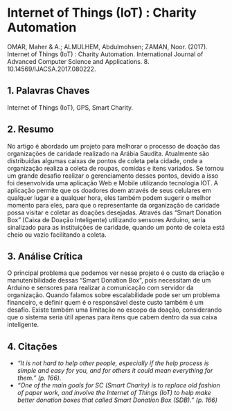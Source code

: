 # Internet of Things (IoT) : Charity Automation

OMAR, Maher & A.; ALMULHEM, Abdulmohsen; ZAMAN, Noor. (2017). Internet of Things (IoT) : Charity Automation. International Journal of Advanced Computer Science and Applications. 8. 10.14569/IJACSA.2017.080222.

## 1. Palavras Chaves

Internet of Things (IoT), GPS, Smart Charity.

## 2. Resumo

No artigo é abordado um projeto para melhorar o processo de doação das organizações de caridade realizado na Arábia Saudita. Atualmente são distribuídas algumas caixas de pontos de coleta pela cidade, onde a organização realiza a coleta de roupas, comidas e itens variados. Se tornou um grande desafio realizar o gerenciamento desses pontos, devido a isso foi desenvolvida uma aplicação Web e Mobile utilizando tecnologia IOT. A aplicação permite que os doadores doem através de seus celulares em qualquer lugar e a qualquer hora, eles também podem sugerir o melhor momento para eles, para que o representante da organização de caridade possa visitar e coletar as doações desejadas. Através das “Smart Donation Box” (Caixa de Doação Inteligente) utilizando sensores Arduino, seria sinalizado para as instituições de caridade, quando um ponto de coleta está cheio ou vazio facilitando a coleta.

## 3. Análise Crítica

O principal problema que podemos ver nesse projeto é o custo da criação e manutenibilidade dessas “Smart Donation Box”, pois necessitam de um Arduino e sensores para realizar a comunicação com servidor da organização. Quando falamos sobre escalabilidade pode ser um problema financeiro, e definir quem é o responsável deste custo também é um desafio. Existe também uma limitação no escopo da doação, considerando que o sistema seria útil apenas para itens que cabem dentro da sua caixa inteligente.

## 4. Citações

- _“It is not hard to help other people, especially if the help process is simple and easy for you, and for others it could mean everything for them.” (p. 166)._
- _“One of the main goals for SC (Smart Charity) is to replace old fashion of paper work, and involve the Internet of Things (IoT) to help make better donation boxes that called Smart Donation Box (SDB).” (p. 166)_

